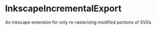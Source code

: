 # InkscapeIncrementalExport
An inkscape extension for only re-rasterizing modified portions of SVGs
